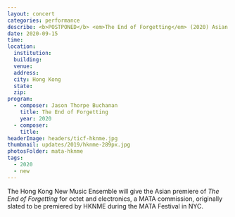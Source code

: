 ```yaml
---
layout: concert
categories: performance
describe: <b>POSTPONED</b> <em>The End of Forgetting</em> (2020) Asian premiere, Hong Kong New Music Ensemble.
date: 2020-09-15
time:
location:
  institution:
  building:
  venue:
  address:
  city: Hong Kong
  state:
  zip:
program:
  - composer: Jason Thorpe Buchanan
    title: The End of Forgetting
    year: 2020
  - composer:
    title:
headerImage: headers/ticf-hknme.jpg
thumbnail: updates/2019/hknme-289px.jpg
photosFolder: mata-hknme
tags:
  - 2020
  - new
---
```


The Hong Kong New Music Ensemble will give the Asian premiere of *The End of Forgetting* for octet and electronics, a MATA commission, originally slated to be premiered by HKNME during the MATA Festival in NYC.
